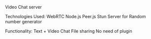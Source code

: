Video Chat server

Technologies Used:
 WebRTC
 Node.js
 Peer.js
 Stun Server for Random number generator

Functionality:
 Text + Video Chat
 File sharing
 No need of plugin
  
  
